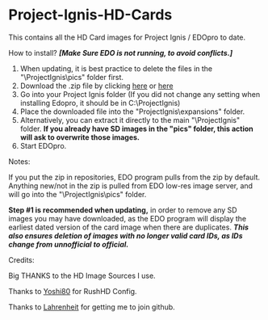 # Project-Ignis-HD-Cards

This contains all the HD Card images for Project Ignis / EDOpro to date.

How to install? ***[Make Sure EDO is not running, to avoid conflicts.]***

1. When updating, it is best practice to delete the files in the "\ProjectIgnis\pics" folder first.
2. Download the .zip file by clicking [here](https://www.mediafire.com/file/qbs3v8u9nad81tl/pics.zip/file) or [here](https://mega.nz/file/CIkFgCLB#bVgcbNNnAFaWN1Cka4Y6Ift0CWxEosDd8gHoRB72F2g)
3. Go into your Project Ignis folder (If you did not change any setting when installing Edopro, it should be in C:\ProjectIgnis)
4. Place the downloaded file into the "ProjectIgnis\expansions" folder.
5. Alternatively, you can extract it directly to the main "\ProjectIgnis\" folder. 
**If you already have SD images in the "pics" folder, this action will ask to overwrite those images.**
6. Start EDOpro.


Notes:

If you put the zip in repositories, EDO program pulls from the zip by default. Anything new/not in the zip is pulled from EDO low-res image server, and will go into the "\ProjectIgnis\pics" folder. 

**Step #1 is recommended when updating,** in order to remove any SD images you may have downloaded, as the EDO program will display the earliest dated version of the card image when there are duplicates. ***This also ensures deletion of images with no longer valid card IDs, as IDs change from unnofficial to official.***


Credits:

Big THANKS to the HD Image Sources I use.

Thanks to [Yoshi80](https://github.com/Yoshi80/Rush-HD-Pictures) for RushHD Config.

Thanks to [Lahrenheit](https://github.com/Lahrenheit/EDOPRO-Skinpack) for getting me to join github.
